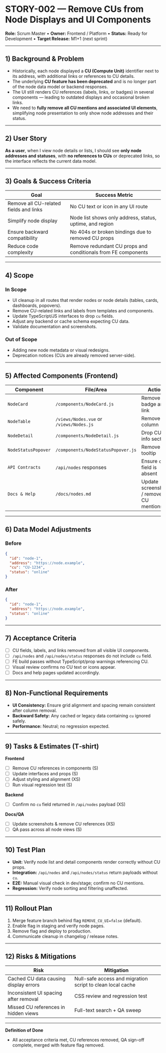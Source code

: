 # STORY-002 — Remove CUs from Node Displays and UI Components

**Role:** Scrum Master • **Owner:** Frontend / Platform • **Status:** Ready for Development • **Target Release:** M1+1 (next sprint)

---

## 1) Background & Problem

* Historically, each node displayed a **CU (Compute Unit)** identifier next to its address, with additional links or references to CU details.
* The underlying **CU feature has been deprecated** and is no longer part of the node data model or backend responses.
* The UI still renders CU references (labels, links, or badges) in several components — leading to outdated displays and occasional broken links.
* We need to **fully remove all CU mentions and associated UI elements**, simplifying node presentation to only show node addresses and their status.

---

## 2) User Story

**As a user**, when I view node details or lists, I should see **only node addresses and statuses**, with **no references to CUs** or deprecated links, so the interface reflects the current data model.

---

## 3) Goals & Success Criteria

| Goal                                   | Success Metric                                                |
| -------------------------------------- | ------------------------------------------------------------- |
| Remove all CU-related fields and links | No CU text or icon in any UI route                            |
| Simplify node display                  | Node list shows only address, status, uptime, and region      |
| Ensure backward compatibility          | No 404s or broken bindings due to removed CU props            |
| Reduce code complexity                 | Remove redundant CU props and conditionals from FE components |

---

## 4) Scope

### In Scope

* UI cleanup in all routes that render nodes or node details (tables, cards, dashboards, popovers).
* Remove CU-related links and labels from templates and components.
* Update TypeScript/JS interfaces to drop `cu` fields.
* Adjust any backend or cache schema expecting CU data.
* Validate documentation and screenshots.

### Out of Scope

* Adding new node metadata or visual redesigns.
* Deprecation notices (CUs are already removed server-side).

---

## 5) Affected Components (Frontend)

| Component           | File/Area                               | Action                                  |
| ------------------- | --------------------------------------- | --------------------------------------- |
| `NodeCard`          | `/components/NodeCard.js`               | Remove CU badge and link                |
| `NodeTable`         | `/views/Nodes.vue` or `/views/Nodes.js` | Remove CU column                        |
| `NodeDetail`        | `/components/NodeDetail.js`             | Drop CU info section                    |
| `NodeStatusPopover` | `/components/NodeStatusPopover.js`      | Remove CU tooltip                       |
| `API Contracts`     | `/api/nodes` responses                  | Ensure `cu` field is absent             |
| `Docs & Help`       | `/docs/nodes.md`                        | Update screenshots / remove CU mentions |

---

## 6) Data Model Adjustments

### Before

```json
{
  "id": "node-1",
  "address": "https://node.example",
  "cu": "CU-1234",
  "status": "online"
}
```

### After

```json
{
  "id": "node-1",
  "address": "https://node.example",
  "status": "online"
}
```

---

## 7) Acceptance Criteria

* [ ] CU fields, labels, and links removed from all visible UI components.
* [ ] `/api/nodes` and `/api/nodes/status` responses do not include `cu` field.
* [ ] FE build passes without TypeScript/prop warnings referencing CU.
* [ ] Visual review confirms no CU text or icons appear.
* [ ] Docs and help pages updated accordingly.

---

## 8) Non-Functional Requirements

* **UI Consistency:** Ensure grid alignment and spacing remain consistent after column removal.
* **Backward Safety:** Any cached or legacy data containing `cu` ignored safely.
* **Performance:** Neutral; no regression expected.

---

## 9) Tasks & Estimates (T‑shirt)

**Frontend**

* [ ] Remove CU references in components (S)
* [ ] Update interfaces and props (S)
* [ ] Adjust styling and alignment (XS)
* [ ] Run visual regression test (S)

**Backend**

* [ ] Confirm no `cu` field returned in `/api/nodes` payload (XS)

**Docs/QA**

* [ ] Update screenshots & remove CU references (XS)
* [ ] QA pass across all node views (S)

---

## 10) Test Plan

* **Unit:** Verify node list and detail components render correctly without CU props.
* **Integration:** `/api/nodes` and `/api/nodes/status` return payloads without `cu`.
* **E2E:** Manual visual check in dev/stage; confirm no CU mentions.
* **Regression:** Verify node sorting and filtering unaffected.

---

## 11) Rollout Plan

1. Merge feature branch behind flag `REMOVE_CU_UI=false` (default).
2. Enable flag in staging and verify node pages.
3. Remove flag and deploy to production.
4. Communicate cleanup in changelog / release notes.

---

## 12) Risks & Mitigations

| Risk                                  | Mitigation                                                 |
| ------------------------------------- | ---------------------------------------------------------- |
| Cached CU data causing display errors | Null-safe access and migration script to clean local cache |
| Inconsistent UI spacing after removal | CSS review and regression test                             |
| Missed CU references in hidden views  | Full-text search + QA sweep                                |

---

**Definition of Done**

* All acceptance criteria met, CU references removed, QA sign-off complete, merged with feature flag removed.
